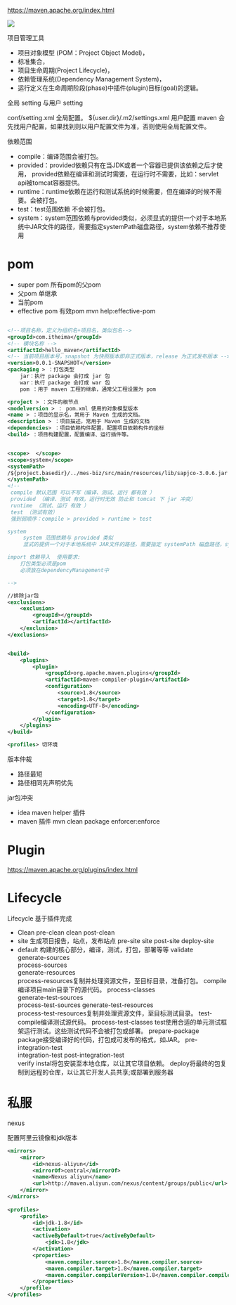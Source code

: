 https://maven.apache.org/index.html


![](https://cuichonghe.oss-cn-shenzhen.aliyuncs.com/markdown/maven概念模型图.png)

项目管理工具
* 项目对象模型 (POM：Project Object Model)，
* 标准集合，
* 项目生命周期(Project Lifecycle)，
* 依赖管理系统(Dependency Management System)，
* 运行定义在生命周期阶段(phase)中插件(plugin)目标(goal)的逻辑。


全局 setting 与用户 setting

conf/setting.xml 全局配置。
${user.dir}/.m2/settings.xml 用户配置
maven 会先找用户配置，如果找到则以用户配置文件为准，否则使用全局配置文件。

依赖范围
* compile：编译范围会被打包。
* provided：provided依赖只有在当JDK或者一个容器已提供该依赖之后才使用， provided依赖在编译和测试时需要，在运行时不需要，比如：servlet api被tomcat容器提供。
* runtime：runtime依赖在运行和测试系统的时候需要，但在编译的时候不需要。会被打包。
* test：test范围依赖 不会被打包。
* system：system范围依赖与provided类似，必须显式的提供一个对于本地系统中JAR文件的路径，需要指定systemPath磁盘路径，system依赖不推荐使用

# pom
* super pom 所有pom的父pom
* 父pom  单继承
* 当前pom
* effective pom 有效pom   mvn help:effective-pom



```xml

<!--项目名称，定义为组织名+项目名，类似包名-->
<groupId>com.itheima</groupId>
<!-- 模块名称 -->
<artifactId>hello_maven</artifactId>
<!-- 当前项目版本号，snapshot 为快照版本即非正式版本，release 为正式发布版本 -->
<version>0.0.1-SNAPSHOT</version>
<packaging > ：打包类型
    jar：执行 package 会打成 jar 包
    war：执行 package 会打成 war 包
    pom ：用于 maven 工程的继承，通常父工程设置为 pom

<project > ：文件的根节点
<modelversion > ： pom.xml 使用的对象模型版本
<name > ：项目的显示名，常用于 Maven 生成的文档。
<description > ：项目描述，常用于 Maven 生成的文档
<dependencies> ：项目依赖构件配置，配置项目依赖构件的坐标
<build> ：项目构建配置，配置编译、运行插件等。


<scope>  </scope>
<scope>system</scope>
<systemPath>
/${project.basedir}/../mes-biz/src/main/resources/lib/sapjco-3.0.6.jar
</systemPath>
<!--
 compile 默认范围 可以不写（编译、测试、运行 都有效 ）
 provided （编译、测试 有效，运行时无效 防止和 tomcat 下 jar 冲突）
 runtime （测试、运行 有效 ）
 test （测试有效）
 强到弱顺序：compile > provided > runtime > test

system
	 system 范围依赖与 provided 类似
	 显式的提供一个对于本地系统中 JAR文件的路径，需要指定 systemPath 磁盘路径，system依赖不推荐使用。

import 依赖导入  使用要求:
	打包类型必须是pom
	必须放在dependencyManagement中

-->

//排除jar包
<exclusions>  
    <exclusion>        
	    <groupId></groupId>        
	    <artifactId></artifactId>    
    </exclusion>
</exclusions>


<build>
    <plugins>
        <plugin>
            <groupId>org.apache.maven.plugins</groupId>
            <artifactId>maven-compiler-plugin</artifactId>
            <configuration>
                <source>1.8</source>
                <target>1.8</target>
                <encoding>UTF-8</encoding>
            </configuration>
        </plugin>
    </plugins>
</build>

<profiles> 切环境
```

版本仲裁
* 路径最短
* 路径相同先声明优先

jar包冲突
* idea maven helper 插件
* maven 插件
	mvn clean package enforcer:enforce







# Plugin
https://maven.apache.org/plugins/index.html










# Lifecycle
Lifecycle 基于插件完成

* Clean
	pre-clean
	clean
	post-clean
* site     生成项目报告，站点，发布站点
	pre-site 
	site 
	post-site 
	deploy-site
* default        构建的核心部分，编译，测试，打包，部署等等
	validate  
	generate-sources  
	process-sources  
	generate-resources  
	process-resources复制并处理资源文件，至目标目录，准备打包。 
	compile编译项目main目录下的源代码。 
	process-classes  
	generate-test-sources  
	process-test-sources 
	generate-test-resources  
	process-test-resources复制并处理资源文件，至目标测试目录。 
	test-compile编译测试源代码。 
	process-test-classes
	test使用合适的单元测试框架运行测试。这些测试代码不会被打包或部署。
	prepare-package  
	package接受编译好的代码，打包成可发布的格式，如JAR。 
	pre-integration-test  
	integration-test 
	post-integration-test  
	verify 
	instal将包安装至本地仓库，以让其它项目依赖。 
	deploy将最终的包复制到远程的仓库，以让其它开发人员共享;或部署到服务器



# 私服

nexus







配置阿里云镜像和jdk版本
```xml
<mirrors>
    <mirror>
        <id>nexus-aliyun</id>
        <mirrorOf>central</mirrorOf>
        <name>Nexus aliyun</name>
        <url>http://maven.aliyun.com/nexus/content/groups/public</url>
    </mirror>
</mirrors>
 
<profiles>
    <profile>
        <id>jdk-1.8</id>
        <activation>
        <activeByDefault>true</activeByDefault>
            <jdk>1.8</jdk>
        </activation>
        <properties>
            <maven.compiler.source>1.8</maven.compiler.source>
            <maven.compiler.target>1.8</maven.compiler.target>
            <maven.compiler.compilerVersion>1.8</maven.compiler.compilerVersion>
        </properties>
    </profile>
</profiles>
```